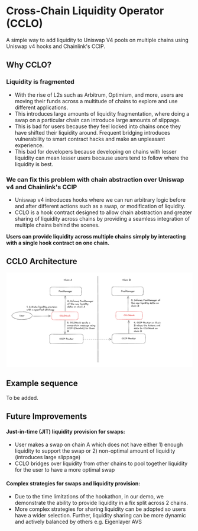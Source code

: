 # Cross-Chain Liquidity Operator (CCLO)

A simple way to add liquidity to Uniswap V4 pools on multiple chains using Uniswap v4 hooks and Chainlink's CCIP.

## Why CCLO?

### Liquidity is fragmented

- With the rise of L2s such as Arbitrum, Optimism, and more, users are moving their funds across a multitude of chains to explore and use different applications.
- This introduces large amounts of liquidity fragmentation, where doing a swap on a particular chain can introduce large amounts of slippage.
- This is bad for users because they feel locked into chains once they have shifted their liquidity around. Frequent bridging introduces vulnerability to smart contract hacks and make an unpleasant experience.
- This bad for developers because developing on chains with lesser liquidity can mean lesser users because users tend to follow where the liquidity is best.

### We can fix this problem with chain abstraction over Uniswap v4 and Chainlink's CCIP

- Uniswap v4 introduces hooks where we can run arbitrary logic before and after different actions such as a swap, or modification of liquidity.
- CCLO is a hook contract designed to allow chain abstraction and greater sharing of liquidity across chains by providing a seamless integration of multiple chains behind the scenes.

**Users can provide liquidity across multiple chains simply by interacting with a single hook contract on one chain.**

## CCLO Architecture

![CCLO Architecture](./cclo-architecture.png)

## Example sequence

To be added.

## Future Improvements

#### Just-in-time (JIT) liquidity provision for swaps:

- User makes a swap on chain A which does not have either 1) enough liquidity to support the swap or 2) non-optimal amount of liquidity (introduces large slippage)
- CCLO bridges over liquidity from other chains to pool together liquidity for the user to have a more optimal swap

#### Complex strategies for swaps and liquidity provision:

- Due to the time limitations of the hookathon, in our demo, we demonstrate the ability to provide liquidity in a fix split across 2 chains.
- More complex strategies for sharing liquidity can be adopted so users have a wider selection. Further, liquidity sharing can be more dynamic and actively balanced by others e.g. Eigenlayer AVS
